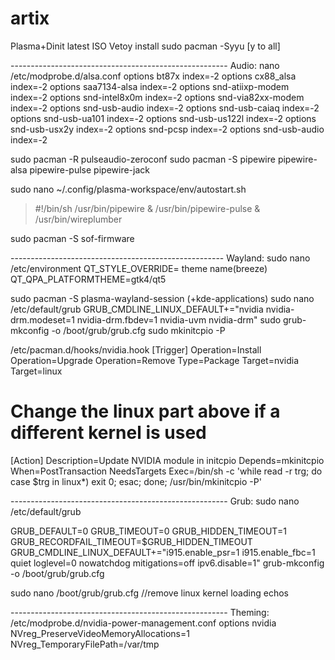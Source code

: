 # artix

Plasma+Dinit latest ISO
Vetoy install
sudo pacman -Syyu [y to all]

------------------------------------------------------ Audio:
 nano /etc/modprobe.d/alsa.conf
 options bt87x index=-2
 options cx88_alsa index=-2
 options saa7134-alsa index=-2
 options snd-atiixp-modem index=-2
 options snd-intel8x0m index=-2
 options snd-via82xx-modem index=-2
 options snd-usb-audio index=-2
 options snd-usb-caiaq index=-2
 options snd-usb-ua101 index=-2
 options snd-usb-us122l index=-2
 options snd-usb-usx2y index=-2
 options snd-pcsp index=-2
 options snd-usb-audio index=-2
 

sudo pacman -R pulseaudio-zeroconf
sudo pacman -S pipewire pipewire-alsa pipewire-pulse pipewire-jack

sudo nano ~/.config/plasma-workspace/env/autostart.sh
> #!/bin/sh
> /usr/bin/pipewire & /usr/bin/pipewire-pulse & /usr/bin/wireplumber

sudo pacman -S sof-firmware

----------------------------------------------------- Wayland:
sudo nano /etc/environment
QT_STYLE_OVERRIDE= theme name(breeze)
QT_QPA_PLATFORMTHEME=gtk4/qt5

sudo pacman -S plasma-wayland-session (+kde-applications)
sudo nano /etc/default/grub
GRUB_CMDLINE_LINUX_DEFAULT+="nvidia nvidia-drm.modeset=1 nvidia-drm.fbdev=1 nvidia-uvm nvidia-drm"
sudo grub-mkconfig -o /boot/grub/grub.cfg
sudo mkinitcpio -P

/etc/pacman.d/hooks/nvidia.hook
[Trigger]
Operation=Install
Operation=Upgrade
Operation=Remove
Type=Package
Target=nvidia
Target=linux
# Change the linux part above if a different kernel is used

[Action]
Description=Update NVIDIA module in initcpio
Depends=mkinitcpio
When=PostTransaction
NeedsTargets
Exec=/bin/sh -c 'while read -r trg; do case $trg in linux*) exit 0; esac; done; /usr/bin/mkinitcpio -P'


------------------------------------------------------ Grub:
sudo nano /etc/default/grub

GRUB_DEFAULT=0
GRUB_TIMEOUT=0
GRUB_HIDDEN_TIMEOUT=1
GRUB_RECORDFAIL_TIMEOUT=$GRUB_HIDDEN_TIMEOUT
GRUB_CMDLINE_LINUX_DEFAULT+="i915.enable_psr=1 i915.enable_fbc=1 quiet loglevel=0 nowatchdog mitigations=off ipv6.disable=1"
grub-mkconfig -o /boot/grub/grub.cfg

sudo nano /boot/grub/grub.cfg
//remove linux kernel loading echos

------------------------------------------------------ Theming:
/etc/modprobe.d/nvidia-power-management.conf
options nvidia NVreg_PreserveVideoMemoryAllocations=1 NVreg_TemporaryFilePath=/var/tmp
